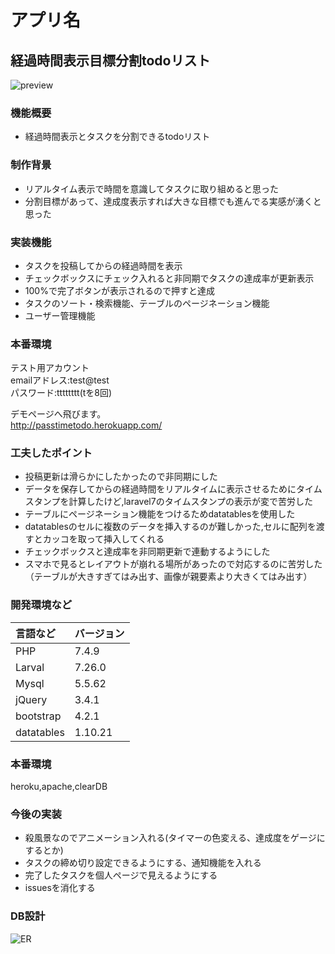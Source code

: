 # アプリ名<br>
## 経過時間表示目標分割todoリスト

![preview](https://user-images.githubusercontent.com/46015146/93405058-e8baf100-f8c6-11ea-8999-13b58ae43ddd.jpg)

### 機能概要
* 経過時間表示とタスクを分割できるtodoリスト

### 制作背景
* リアルタイム表示で時間を意識してタスクに取り組めると思った
* 分割目標があって、達成度表示すれば大きな目標でも進んでる実感が湧くと思った

### 実装機能
* タスクを投稿してからの経過時間を表示
* チェックボックスにチェック入れると非同期でタスクの達成率が更新表示
* 100%で完了ボタンが表示されるので押すと達成
* タスクのソート・検索機能、テーブルのページネーション機能
* ユーザー管理機能

### 本番環境
テスト用アカウント<br>
emailアドレス:test@test<br>
パスワード:tttttttt(tを8回)<br>

デモページへ飛びます。<br>
http://passtimetodo.herokuapp.com/

### 工夫したポイント
* 投稿更新は滑らかにしたかったので非同期にした
* データを保存してからの経過時間をリアルタイムに表示させるためにタイムスタンプを計算したけど,laravel7のタイムスタンプの表示が変で苦労した
* テーブルにページネーション機能をつけるためdatatablesを使用した
* datatablesのセルに複数のデータを挿入するのが難しかった,セルに配列を渡すとカッコを取って挿入してくれる
* チェックボックスと達成率を非同期更新で連動するようにした
* スマホで見るとレイアウトが崩れる場所があったので対応するのに苦労した（テーブルが大きすぎてはみ出す、画像が親要素より大きくてはみ出す）


### 開発環境など 
|言語など|バージョン|
|:----|:----|
|PHP|7.4.9|
|Larval| 7.26.0|
|Mysql |5.5.62|
|jQuery |3.4.1|
|bootstrap| 4.2.1|
|datatables|1.10.21|

### 本番環境
heroku,apache,clearDB

### 今後の実装
* 殺風景なのでアニメーション入れる(タイマーの色変える、達成度をゲージにするとか)
* タスクの締め切り設定できるようにする、通知機能を入れる
* 完了したタスクを個人ページで見えるようにする
* issuesを消化する

### DB設計
![ER](https://user-images.githubusercontent.com/46015146/93552006-4ffda180-f9aa-11ea-87a8-fa874d7c740a.jpg)
